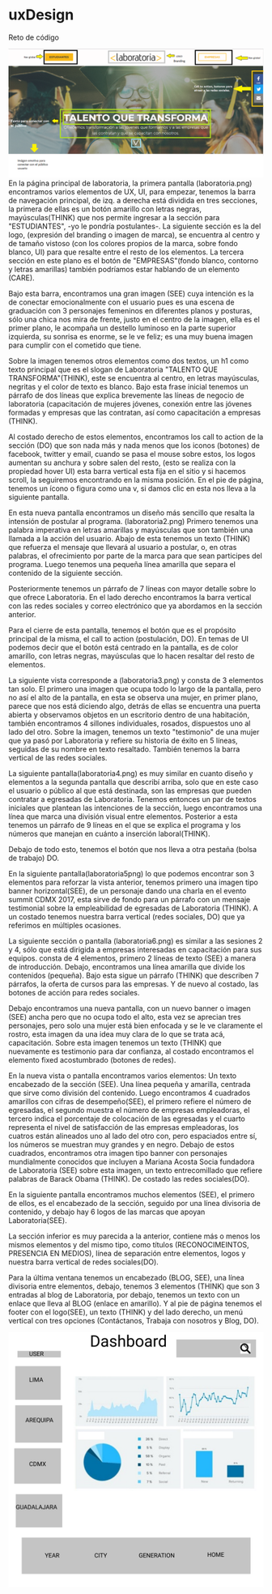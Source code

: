 # uxDesign
Reto de código


![laboratoria](./assets/images/laboratoria.png)
En la página principal de laboratoria, la primera pantalla (laboratoria.png) encontramos varios elementos de UX, UI, para empezar, tenemos la barra de navegación principal, de izq. a derecha está dividida en tres secciones, la primera de ellas es un botón amarillo con letras negras, mayúsculas(THINK) que nos permite ingresar a la sección para "ESTUDIANTES", -yo le pondría postulantes-.
 La siguiente sección es la del logo, (expresión del branding o imagen de marca), se encuentra al centro y de tamaño vistoso (con los colores propios de la marca, sobre fondo blanco, UI) para que resalte entre el resto de los elementos.
 La tercera sección en este plano es el botón de "EMPRESAS"(fondo blanco, contorno y letras amarillas) también podríamos estar hablando de un elemento (CARE).

Bajo esta barra, encontramos una gran imagen (SEE) cuya intención es la de conectar emocionalmente con el usuario pues es una escena de graduación con 3 personajes femeninos en diferentes planos y posturas, sólo una chica nos mira de frente, justo en el centro de la imagen, ella es el primer plano, le acompaña un destello luminoso en la parte superior izquierda, su sonrisa es enorme, se le ve feliz; es una muy buena imagen para cumplir con el cometido que tiene.

Sobre la imagen tenemos otros elementos como dos textos, un h1 como texto principal que es el slogan de Laboratoria "TALENTO QUE TRANSFORMA"(THINK), este se encuentra al centro, en letras mayúsculas, negritas y el color de texto es blanco. Bajo esta frase inicial tenemos un párrafo de dos líneas que explica brevemente las líneas de negocio de laboratoria (capacitación de mujeres jóvenes, conexión entre las jóvenes formadas y empresas que las contratan, así como capacitación a empresas (THINK).

Al costado derecho de estos elementos, encontramos los call to action de la sección (DO) que son nada más y nada menos que los iconos (botones) de facebook, twitter y email, cuando se pasa el mouse sobre estos, los logos aumentan su anchura y sobre salen del resto, (esto se realiza con la propiedad hover UI) esta barra vertical esta fija en el sitio y si hacemos scroll, la seguiremos encontrando en la misma posición.
En el pie de página, tenemos un ícono o figura como una v, si damos clic en esta nos lleva a la siguiente pantalla.

En esta nueva pantalla encontramos un diseño más sencillo que resalta la intensión de postular al programa. (laboratoria2.png)
Primero tenemos una palabra imperativa en letras amarillas y mayúsculas que son también una llamada a la acción del usuario.
Abajo de esta tenemos un texto (THINK) que refuerza el mensaje que llevará al usuario a postular, o, en otras palabras, el ofrecimiento por parte de la marca para que sean participes del programa.
Luego tenemos una pequeña línea amarilla que separa el contenido de la siguiente sección.

Posteriormente tenemos un párrafo de 7 líneas con mayor detalle sobre lo que ofrece Laboratoria.
En el lado derecho encontramos la barra vertical con las redes sociales y correo electrónico que ya abordamos en la sección anterior.

Para el cierre de esta pantalla, tenemos el botón que es el propósito principal de la misma, el call to action (postulación, DO). En temas de UI podemos decir que el botón está centrado en la pantalla, es de color amarillo, con letras negras, mayúsculas que lo hacen resaltar del resto de elementos.

La siguiente vista corresponde a (laboratoria3.png) y consta de 3 elementos tan solo. El primero una imagen que ocupa todo lo largo de la pantalla, pero no así el alto de la pantalla, en esta se observa una mujer, en primer plano, parece que nos está diciendo algo, detrás de ellas se encuentra una puerta abierta y observamos objetos en un escritorio dentro de una habitación, también encontramos 4 sillones individuales, rosados, dispuestos uno al lado del otro.
Sobre la imagen, tenemos un texto "testimonio" de una mujer que ya pasó por Laboratoria y refiere su historia de éxito en 5 líneas, seguidas de su nombre en texto resaltado.
También tenemos la barra vertical de las redes sociales.

La siguiente pantalla(laboratoria4.png) es muy similar en cuanto diseño y elementos a la segunda pantalla que describí arriba, solo que en este caso el usuario o público al que está destinada, son las empresas que pueden contratar a egresadas de Laboratoria. Tenemos entonces un par de textos iniciales que plantean las intenciones de la sección, luego encontramos una línea que marca una división visual entre elementos.
Posterior a esta tenemos un párrafo de 9 líneas en el que se explica el programa y los números que manejan en cuánto a inserción laboral(THINK).

Debajo de todo esto, tenemos el botón que nos lleva a otra pestaña (bolsa de trabajo) DO.

En la siguiente pantalla(laboratoria5png) lo que podemos encontrar son 3 elementos para reforzar la vista anterior, tenemos primero una imagen tipo banner horizontal(SEE), de un personaje dando una charla en el evento summit CDMX 2017, esta sirve de fondo para un párrafo con un mensaje testimonial sobre la empleabilidad de egresadas de Laboratoria (THINK).
A un costado tenemos nuestra barra vertical (redes sociales, DO) que ya referimos en múltiples ocasiones.

La siguiente sección o pantalla (laboratoria6.png) es similar a las sesiones 2 y 4, sólo que está dirigida a empresas interesadas en capacitación para sus equipos. consta de 4 elementos, primero 2 líneas de texto (SEE) a manera de introducción.
Debajo, encontramos una línea amarilla que divide los contenidos (pequeña).
Bajo esta sigue un párrafo (THINK) que describen 7 párrafos, la oferta de cursos para las empresas. Y de nuevo al costado, las botones de acción para redes sociales.

Debajo encontramos una nueva pantalla, con un nuevo banner o imagen (SEE) ancha pero que no ocupa todo el alto, esta vez se aprecian tres personajes, pero solo una mujer está bien enfocada y se le ve claramente el rostro, esta imagen da una idea muy clara de lo que se trata acá, capacitación. Sobre esta imagen tenemos un texto (THINK) que nuevamente es testimonio para dar confianza, al costado encontramos el elemento fixed acostumbrado (botones de redes).

En la nueva vista o pantalla encontramos varios elementos:
Un texto encabezado de la sección (SEE).
Una línea pequeña y amarilla, centrada que sirve como división del contenido.
Luego encontramos 4 cuadrados amarillos con cifras de desempeño(SEE), el primero refiere el número de egresadas, el segundo muestra el número de empresas empleadoras, el tercero indica el porcentaje de colocación de las egresadas y el cuarto representa el nivel de satisfacción de las empresas empleadoras, los cuatros están alineados uno al lado del otro con, pero espaciados entre sí, los números se muestran muy grandes y en negro.
Debajo de estos cuadrados, encontramos otra imagen tipo banner con personajes mundialmente conocidos que incluyen a Mariana Acosta Socia fundadora de Laboratoria (SEE) sobre esta imagen, un texto entrecomillado que refiere palabras de Barack Obama (THINK).
De costado las redes sociales(DO).

En la siguiente pantalla encontramos muchos elementos (SEE), el primero de ellos, es el encabezado de la sección, seguido por una línea divisoria de contenido, y debajo hay 6 logos de las marcas que apoyan Laboratoria(SEE).

La sección inferior es muy parecida a la anterior, contiene más o menos los mismos elementos y del mismo tipo, como títulos (RECONOCIMEINTOS, PRESENCIA EN MEDIOS), línea de separación entre elementos, logos y nuestra barra vertical de redes sociales(DO).

Para la última ventana tenemos un encabezado (BLOG, SEE), una línea divisoria entre elementos, debajo, tenemos 3 elementos (THINK) que son 3 entradas al blog de Laboratoria, por debajo, tenemos un texto con un enlace que lleva al BLOG (enlace en amarillo).
Y al pie de página tenemos el footer con el logo(SEE), un texto (THINK) y del lado derecho, un menú vertical con tres opciones (Contáctanos, Trabaja con nosotros y Blog, DO).

![Dashboard](./assets/images/Dashboard.png)
